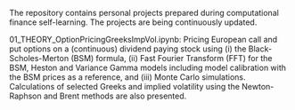 The repository contains personal projects prepared during computational finance self-learning. The projects are being continuously updated.

01_THEORY_OptionPricingGreeksImpVol.ipynb:
    Pricing European call and put options on a (continuous) dividend paying stock using (i) the Black-Scholes-Merton (BSM) formula, (ii) Fast Fourier Transform (FFT) for the BSM, Heston and Variance Gamma models including model calibration with the BSM prices as a reference, and (iii) Monte Carlo simulations. Calculations of selected Greeks and implied volatility using the Newton-Raphson and Brent methods are also presented.

